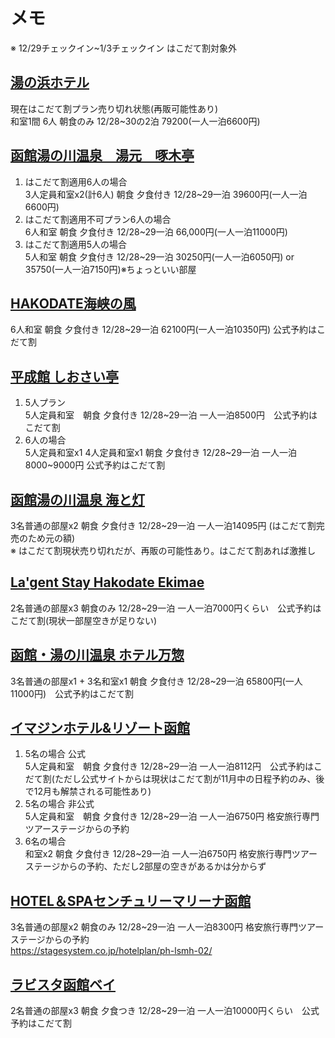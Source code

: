# メモ  
※ 12/29チェックイン~1/3チェックイン はこだて割対象外

## [湯の浜ホテル](https://www.yunohama-hotel.com/)  
現在はこだて割プラン売り切れ状態(再販可能性あり)  
和室1間 6人 朝食のみ 12/28~30の2泊 79200(一人一泊6600円)  

## [函館湯の川温泉　湯元　啄木亭](https://www.takubokutei.com/)  
1. はこだて割適用6人の場合  
3人定員和室x2(計6人) 朝食 夕食付き 12/28~29一泊 39600円(一人一泊6600円)  
2. はこだて割適用不可プラン6人の場合  
6人和室 朝食 夕食付き 12/28~29一泊 66,000円(一人一泊11000円)  
3. はこだて割適用5人の場合  
5人和室 朝食 夕食付き 12/28~29一泊 30250円(一人一泊6050円) or 35750(一人一泊7150円)※ちょっといい部屋  

## [HAKODATE海峡の風](https://hakodate-uminokaze.com/)  
6人和室 朝食 夕食付き 12/28~29一泊 62100円(一人一泊10350円) 公式予約はこだて割  

## [平成館 しおさい亭](http://www.shiosai-tei.com/)  
1. 5人プラン  
5人定員和室　朝食 夕食付き 12/28~29一泊 一人一泊8500円　公式予約はこだて割  
2. 6人の場合  
5人定員和室x1 4人定員和室x1 朝食 夕食付き 12/28~29一泊 一人一泊8000~9000円 公式予約はこだて割  

## [函館湯の川温泉 海と灯](https://hewitt-resort.com/hakodate-yunokawa/)  
3名普通の部屋x2 朝食 夕食付き 12/28~29一泊 一人一泊14095円 (はこだて割完売のため元の額)  
※ はこだて割現状売り切れだが、再販の可能性あり。はこだて割あれば激推し  

## [La'gent Stay Hakodate Ekimae](https://lagent.jp/hakodate-ekimae/)  
2名普通の部屋x3 朝食のみ 12/28~29一泊 一人一泊7000円くらい　公式予約はこだて割(現状一部屋空きが足りない)  

## [函館・湯の川温泉 ホテル万惣](https://www.banso.co.jp/)  
3名普通の部屋x1 + 3名和室x1 朝食 夕食付き 12/28~29一泊 65800円(一人11000円)　公式予約はこだて割  

## [イマジンホテル&リゾート函館](https://imaginehakodate.jp/)  
1. 5名の場合 公式  
5人定員和室　朝食 夕食付き 12/28~29一泊 一人一泊8112円　公式予約はこだて割(ただし公式サイトからは現状はこだて割が11月中の日程予約のみ、後で12月も解禁される可能性あり)  
2. 5名の場合 非公式  
5人定員和室　朝食 夕食付き 12/28~29一泊 一人一泊6750円 格安旅行専門ツアーステージからの予約  
3. 6名の場合  
和室x2 朝食 夕食付き 12/28~29一泊 一人一泊6750円 格安旅行専門ツアーステージからの予約、ただし2部屋の空きがあるかは分からず  

## [HOTEL＆SPAセンチュリーマリーナ函館](https://www.centurymarina.com/)  
3名普通の部屋x2 朝食のみ 12/28~29一泊 一人一泊8300円  格安旅行専門ツアーステージからの予約  
https://stagesystem.co.jp/hotelplan/ph-lsmh-02/  

## [ラビスタ函館ベイ](https://www.hotespa.net/hotels/lahakodate/)  
2名普通の部屋x3 朝食 夕食つき 12/28~29一泊 一人一泊10000円くらい　公式予約はこだて割  





